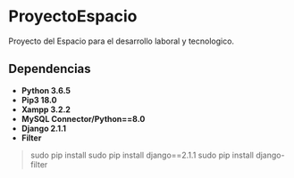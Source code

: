 # ProyectoEspacio
Proyecto del Espacio para el desarrollo laboral y tecnologico.

## Dependencias

+ **Python 3.6.5**
+ **Pip3 18.0** 
+ **Xampp 3.2.2** 
+ **MySQL Connector/Python==8.0**
+ **Django 2.1.1**
+ **Filter**

> sudo pip install
> sudo pip install django==2.1.1
> sudo pip install django-filter
